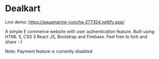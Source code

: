 # Dealkart
Live demo: https://aquamarine-concha-277354.netlify.app/

A simple E commerce website with user authentication feature.
Built using HTML 5, CSS 3 React JS, Bootstrap and Firebase.
Feel free to fork and share :-)

Note: Payment feature is currently disabled

